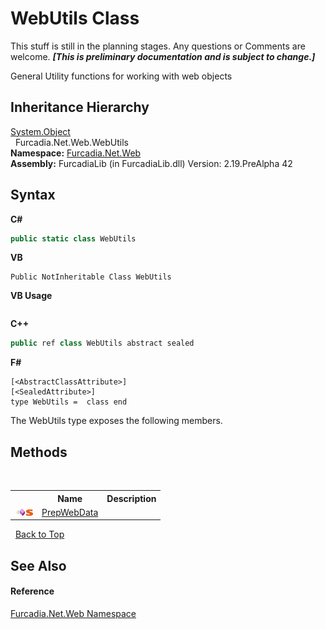 # WebUtils Class
This stuff is still in the planning stages. Any questions or Comments are welcome. _**\[This is preliminary documentation and is subject to change.\]**_

General Utility functions for working with web objects


## Inheritance Hierarchy
<a href="http://msdn2.microsoft.com/en-us/library/e5kfa45b" target="_blank">System.Object</a><br />&nbsp;&nbsp;Furcadia.Net.Web.WebUtils<br />
**Namespace:**&nbsp;<a href="N_Furcadia_Net_Web">Furcadia.Net.Web</a><br />**Assembly:**&nbsp;FurcadiaLib (in FurcadiaLib.dll) Version: 2.19.PreAlpha 42

## Syntax

**C#**<br />
``` C#
public static class WebUtils
```

**VB**<br />
``` VB
Public NotInheritable Class WebUtils
```

**VB Usage**<br />
``` VB Usage

```

**C++**<br />
``` C++
public ref class WebUtils abstract sealed
```

**F#**<br />
``` F#
[<AbstractClassAttribute>]
[<SealedAttribute>]
type WebUtils =  class end
```

The WebUtils type exposes the following members.


## Methods
&nbsp;<table><tr><th></th><th>Name</th><th>Description</th></tr><tr><td>![Public method](media/pubmethod.gif "Public method")![Static member](media/static.gif "Static member")</td><td><a href="M_Furcadia_Net_Web_WebUtils_PrepWebData">PrepWebData</a></td><td /></tr></table>&nbsp;
<a href="#webutils-class">Back to Top</a>

## See Also


#### Reference
<a href="N_Furcadia_Net_Web">Furcadia.Net.Web Namespace</a><br />